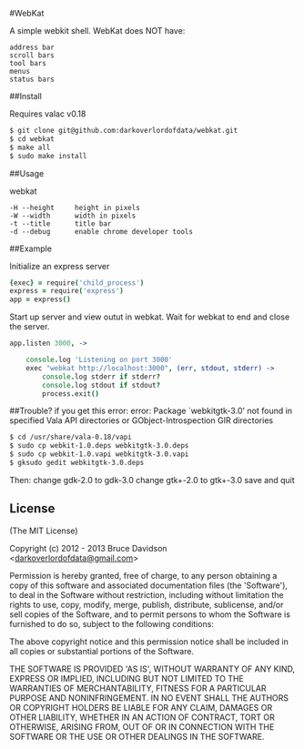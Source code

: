 #WebKat

A simple webkit shell.
WebKat does NOT have:

    address bar
    scroll bars
    tool bars
    menus
    status bars

##Install

Requires valac v0.18

```bash
$ git clone git@github.com:darkoverlordofdata/webkat.git
$ cd webkat
$ make all
$ sudo make install
```

##Usage

webkat <url> <options>

    -H --height     height in pixels
    -W --width      width in pixels
    -t --title      title bar
    -d --debug      enable chrome developer tools



##Example

Initialize an express server


```coffeescript
{exec} = require('child_process')
express = require('express')
app = express()
```


Start up server and view outut in webkat.
Wait for webkat to end and close the server.

```coffeescript
app.listen 3000, ->

    console.log 'Listening on port 3000'
    exec "webkat http://localhost:3000", (err, stdout, stderr) ->
        console.log stderr if stderr?
        console.log stdout if stdout?
        process.exit()
```

##Trouble?
if you get this error:
error: Package `webkitgtk-3.0' not found in specified Vala API directories or GObject-Introspection GIR directories

```bash
$ cd /usr/share/vala-0.18/vapi
$ sudo cp webkit-1.0.deps webkitgtk-3.0.deps
$ sudo cp webkit-1.0.vapi webkitgtk-3.0.vapi
$ gksudo gedit webkitgtk-3.0.deps
```
Then:
change gdk-2.0 to gdk-3.0
change gtk+-2.0 to gtk+-3.0
save and quit



## License

(The MIT License)

Copyright (c) 2012 - 2013 Bruce Davidson &lt;darkoverlordofdata@gmail.com&gt;

Permission is hereby granted, free of charge, to any person obtaining
a copy of this software and associated documentation files (the
'Software'), to deal in the Software without restriction, including
without limitation the rights to use, copy, modify, merge, publish,
distribute, sublicense, and/or sell copies of the Software, and to
permit persons to whom the Software is furnished to do so, subject to
the following conditions:

The above copyright notice and this permission notice shall be
included in all copies or substantial portions of the Software.

THE SOFTWARE IS PROVIDED 'AS IS', WITHOUT WARRANTY OF ANY KIND,
EXPRESS OR IMPLIED, INCLUDING BUT NOT LIMITED TO THE WARRANTIES OF
MERCHANTABILITY, FITNESS FOR A PARTICULAR PURPOSE AND NONINFRINGEMENT.
IN NO EVENT SHALL THE AUTHORS OR COPYRIGHT HOLDERS BE LIABLE FOR ANY
CLAIM, DAMAGES OR OTHER LIABILITY, WHETHER IN AN ACTION OF CONTRACT,
TORT OR OTHERWISE, ARISING FROM, OUT OF OR IN CONNECTION WITH THE
SOFTWARE OR THE USE OR OTHER DEALINGS IN THE SOFTWARE.

